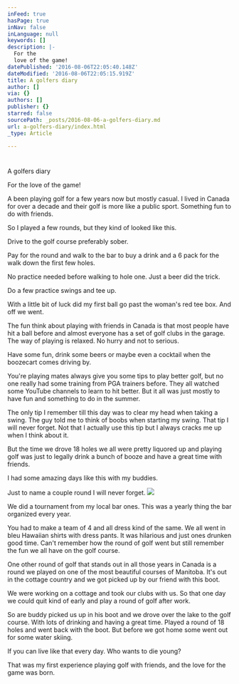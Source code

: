 ```yaml
---
inFeed: true
hasPage: true
inNav: false
inLanguage: null
keywords: []
description: |-
  For the
  love of the game!
datePublished: '2016-08-06T22:05:40.148Z'
dateModified: '2016-08-06T22:05:15.919Z'
title: A golfers diary
author: []
via: {}
authors: []
publisher: {}
starred: false
sourcePath: _posts/2016-08-06-a-golfers-diary.md
url: a-golfers-diary/index.html
_type: Article

---
```

# 

A golfers diary

For the
love of the game!

A been
playing golf for a few years now but mostly casual. I lived in Canada for over
a decade and their golf is more like a public sport. Something fun to do with
friends.

So I
played a few rounds, but they kind of looked like this.

Drive to
the golf course preferably sober.

Pay for the round and walk to the bar to buy a drink and a 6 pack for the walk down the first few holes.

No practice
needed before walking to hole one. Just a beer did the trick.

Do a few
practice swings and tee up.

With a
little bit of luck did my first ball go past the woman's red tee box. And off we went.

The fun
think about playing with friends in Canada is that most people have hit a ball
before and almost everyone has a set of golf clubs in the garage. The way of
playing is relaxed. No hurry and not to serious.

Have
some fun, drink some beers or maybe even a cocktail when the boozecart comes
driving by.

You're
playing mates always give you some tips to play better golf, but no one really
had some training from PGA trainers before. They all watched some YouTube
channels to learn to hit better. But it all was just mostly to have fun and
something to do in the summer.

The only
tip I remember till this day was to clear my head when taking a swing. The guy
told me to think of boobs when starting my swing. That tip I will never forget.
Not that I actually use this tip but I always cracks me up when I think about
it.

But the
time we drove 18 holes we all were pretty liquored up and playing golf was just
to legally drink a bunch of booze and have a great time with friends.

I had some amazing days like this with my
buddies.

Just to
name a couple round I will never forget.
![](https://the-grid-user-content.s3-us-west-2.amazonaws.com/d7f47997-d5ed-4ecd-be4d-e03e2babfb40.jpg)

We did a tournament from my local bar ones. This was a yearly thing the bar organized every year.

You had
to make a team of 4 and all dress kind of the same. We all went in bleu Hawaiian
shirts with dress pants. It was hilarious and just ones drunken good time. Can't
remember how the round of golf went but still remember the fun we all have on
the golf course.

One
other round of golf that stands out in all those years in Canada is a round we
played on one of the most beautiful courses of Manitoba. It's out in the cottage
country and we got picked up by our friend with this boot.

We were
working on a cottage and took our clubs with us. So that one day we could quit
kind of early and play a round of golf after work.

So are
buddy picked us up in his boot and we drove over the lake to the golf course.
With lots of drinking and having a great time. Played a round of 18 holes and
went back with the boot. But before we got home some went out for some water skiing.

If you
can live like that every day. Who wants to die young?

That was
my first experience playing golf with friends, and the love for the game was
born.